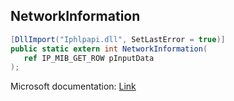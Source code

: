 ## NetworkInformation

```csharp
[DllImport("Iphlpapi.dll", SetLastError = true)]
public static extern int NetworkInformation(
   ref IP_MIB_GET_ROW pInputData
);
```

Microsoft documentation: [Link](https://learn.microsoft.com/en-us/dotnet/api/system.net.networkinformation?view=net-8.0)
